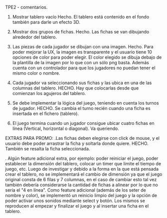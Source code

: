 TPE2 - comentarios.

1. Mostrar tablero vacío
Hecho. El tablero está contenido en el fondo también para darle un efecto 3D.

2. Mostrar dos grupos de fichas.
Hecho. Las fichas se van dibujando alrededor del tablero.

3. Las piezas de cada jugador se dibujan con una imagen.
Hecho. Para poder mejorar la UX, la imagen es transparente y el usuario tiene 10 opciones de color para poder elegir. El color elegido se dibuja debajo de la plantilla de la imagen por lo que con un sólo png basta. Además cuenta con un controlador para que los jugadores no puedan tener el mismo color o nombre.

4. Cada jugador va seleccionando sus fichas y las ubica en una de las columnas del tablero.
HECHO. Hay que colocarlas desde que comienzan los agujeros del tablero.

5. Se debe implementar la lógica del juego, teniendo en cuenta los turnos de jugador.
HECHO. Se cambia el turno recién cuando una ficha es insertada en el fichero (tablero).

6. El juego termina cuando un jugador consigue ubicar cuatro fichas en línea (Vertical, horizontal o diagonal).
Va queriendo.

EXTRAS PARA PROMO:
.Las fichas deben elegirse con click de mouse, y el usuario debe poder arrastrar la ficha y soltarla donde quiere.
HECHO. También se resalta la ficha seleccionada.

. Algún feature adicional extra, por ejemplo: poder reiniciar el juego, poder establecer la dimensión del tablero, colocar un timer que limite el tiempo de juego, etc.
Luego de investigar y debido a la forma en la que está pensada crear el tablero, no se implementará el cambio de dimensión ya que el juego original consta de 6 filas y 7 columnas, en el caso de cambiar esto tal vez también debería considerarse la cantidad de fichas a alinear por lo que no sería el "4 en línea".
Como feature adicional (además de los seter de nombre y color), se implementó un reinicio limpio del juego y la opción de poder activar unos sonidos mediante select y botón. Los mismos se reproducen al empezar y finalizar el juego y al insertar una ficha en el tablero.
